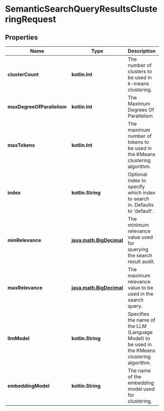 
# SemanticSearchQueryResultsClusteringRequest

## Properties
| Name | Type | Description | Notes |
| ------------ | ------------- | ------------- | ------------- |
| **clusterCount** | **kotlin.Int** | The number of clusters to be used in k-means clustering. |  [optional] |
| **maxDegreeOfParallelism** | **kotlin.Int** | The Maximum Degrees Of Parallelism |  [optional] |
| **maxTokens** | **kotlin.Int** | The maximum number of tokens to be used in the KMeans clustering algorithm. |  [optional] |
| **index** | **kotlin.String** | Optional index to specify which index to search in. Defaults to &#39;default&#39;. |  [optional] |
| **minRelevance** | [**java.math.BigDecimal**](java.math.BigDecimal.md) | The minimum relevance value used for querying the search result audit. |  [optional] |
| **maxRelevance** | [**java.math.BigDecimal**](java.math.BigDecimal.md) | The maximum relevance value to be used in the search query. |  [optional] |
| **llmModel** | **kotlin.String** | Specifies the name of the LLM (Language Model) to be used in the KMeans clustering algorithm. |  [optional] |
| **embeddingModel** | **kotlin.String** | The name of the embedding model used for clustering. |  [optional] |



